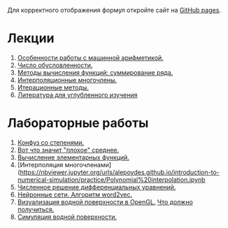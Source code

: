 Для корректного отображения формул откройте сайт на [GitHub pages](https://alepoydes.github.io/introduction-to-numerical-simulation/).

# Лекции

1. [Особенности работы с машинной арифметикой.](theory/numbers.md)
1. [Число обусловленности.](theory/condition_number.md)
1. [Методы вычисления функций: суммирование ряда.](theory/Computation_of_elementary_functions.md)
1. [Интерполяционные многочлены.](theory/interpolation.md)
1. [Итерационные методы.](theory/iterations.md)
1. [Литература для углубленного изучения](theory/references.md)

# Лабораторные работы

1. [Конфуз со степенями.](https://nbviewer.jupyter.org/urls/alepoydes.github.io/introduction-to-numerical-simulation/practice/Trouble%20with%20powers.ipynb)
1. [Вот что значит "плохое" среднее.](https://nbviewer.jupyter.org/urls/alepoydes.github.io/introduction-to-numerical-simulation/practice/What%20does%20mean%20mean%20mean.ipynb)
1. [Вычисление элементарных функций.](https://nbviewer.jupyter.org/urls/alepoydes.github.io/introduction-to-numerical-simulation/practice/Not%20so%20elementary%20elementary%20functions.ipynb)
1. [Интерполяция многочленами](https://nbviewer.jupyter.org/urls/alepoydes.github.io/introduction-to-numerical-simulation/practice/Polynomial%20interpolation.ipynb
1. [Численное решение дифференциальных уравнений.](https://nbviewer.jupyter.org/urls/alepoydes.github.io/introduction-to-numerical-simulation/practice/Integrators.ipynb)
1. [Нейронные сети. Алгоритм word2vec.](https://nbviewer.jupyter.org/urls/alepoydes.github.io/introduction-to-numerical-simulation/practice/word2vec.ipynb)
1. [Визуализация водной поверхности в OpenGL.](practice/render/render.md) [Что должно получиться.](practice/render/render12.html)
1. [Симуляция водной поверхности.](practice/water/water.md) 